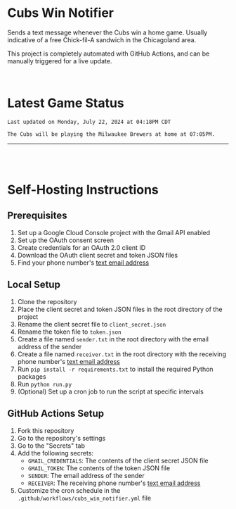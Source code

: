 # Cubs Win Notifier

Sends a text message whenever the Cubs win a home game. Usually indicative of a free Chick-fil-A sandwich in the Chicagoland area.

This project is completely automated with GitHub Actions, and can be manually triggered for a live update.

<br/>

# Latest Game Status

<!-- start-timestamp -->
`Last updated on Monday, July 22, 2024 at 04:18PM CDT`
<!-- end-timestamp -->

<!-- start-message -->
```
The Cubs will be playing the Milwaukee Brewers at home at 07:05PM.
```
<!-- end-message -->

---

<br/><br/>

# Self-Hosting Instructions

## Prerequisites

1. Set up a Google Cloud Console project with the Gmail API enabled
2. Set up the OAuth consent screen
3. Create credentials for an OAuth 2.0 client ID
4. Download the OAuth client secret and token JSON files
5. Find your phone number's [text email address](https://when2work.com/help/emp/find-text-address/)

## Local Setup

1. Clone the repository
2. Place the client secret and token JSON files in the root directory of the project
3. Rename the client secret file to `client_secret.json`
4. Rename the token file to `token.json`
5. Create a file named `sender.txt` in the root directory with the email address of the sender
6. Create a file named `receiver.txt` in the root directory with the receiving phone number's [text email address](https://when2work.com/help/emp/find-text-address/)
7. Run `pip install -r requirements.txt` to install the required Python packages
8. Run `python run.py`
9. (Optional) Set up a cron job to run the script at specific intervals

## GitHub Actions Setup

1. Fork this repository
2. Go to the repository's settings
3. Go to the "Secrets" tab
4. Add the following secrets:
   - `GMAIL_CREDENTIALS`: The contents of the client secret JSON file
   - `GMAIL_TOKEN`: The contents of the token JSON file
   - `SENDER`: The email address of the sender
   - `RECEIVER`: The receiving phone number's [text email address](https://when2work.com/help/emp/find-text-address/)
5. Customize the cron schedule in the `.github/workflows/cubs_win_notifier.yml` file
